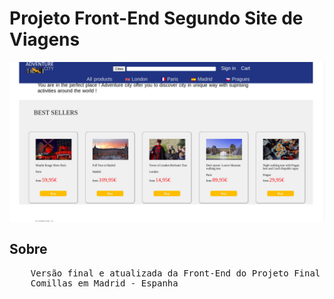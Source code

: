 <h1> Projeto Front-End Segundo Site de Viagens </h2>

<img src = "./Public/Img1.jpg" />

<h2> Sobre </h2>

<pre>
    Versão final e atualizada da Front-End do Projeto Final realizado na Universidad Pontificia 
    Comillas em Madrid - Espanha
</pre>
